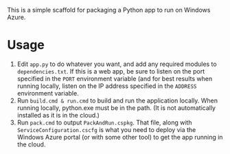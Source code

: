 This is a simple scaffold for packaging a Python app to run on Windows Azure.

Usage
=====

1. Edit `app.py` to do whatever you want, and add any required modules to
`dependencies.txt`. If this is a web app, be sure to listen on the port
specified in the `PORT` environment variable (and for best results when running
locally, listen on the IP address specified in the `ADDRESS` environment
variable.
2. Run `build.cmd & run.cmd` to build and run the application locally. When
running locally, python.exe must be in the path. (It is not automatically
installed as it is in the cloud.)
3. Run `pack.cmd` to output `PackAndRun.cspkg`. That file, along with
`ServiceConfiguration.cscfg` is what you need to deploy via the Windows Azure
portal (or with some other tool) to get the app running in the cloud.